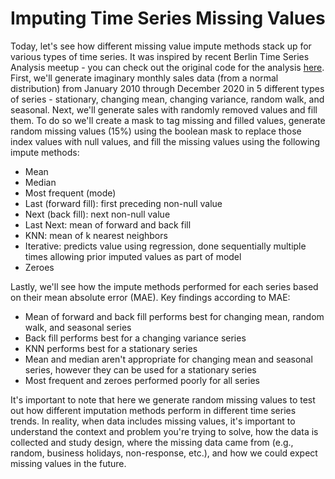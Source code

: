 # Imputing Time Series Missing Values

Today, let's see how different missing value impute methods stack up for various types of time series. It was inspired by recent Berlin Time Series Analysis  meetup - you can check out the original code for the analysis [here](https://github.com/juanitorduz/btsa/blob/master/python/fundamentals/notebooks/eda_part_1_viz_and_missing_values.ipynb). First, we'll generate imaginary monthly sales data (from a normal distribution) from January 2010 through December 2020 in 5 different types of series - stationary, changing mean, changing variance, random walk, and seasonal. Next, we'll generate sales with randomly removed values and fill them. To do so we'll create a mask to tag missing and filled values, generate random missing values (15%) using the boolean mask to replace those index values with null values, and fill the missing values using the following impute methods:

- Mean
- Median
- Most frequent (mode) 
- Last (forward fill): first preceding non-null value
- Next (back fill): next non-null value
- Last Next: mean of forward and back fill 
- KNN: mean of k nearest neighbors
- Iterative: predicts value using regression, done sequentially multiple times allowing prior imputed values as part of model
- Zeroes

Lastly, we'll see how the impute methods performed for each series based on their mean absolute error (MAE). Key findings according to MAE:
- Mean of forward and back fill performs best for changing mean, random walk, and seasonal series
- Back fill performs best for a changing variance series
- KNN performs best for a stationary series
- Mean and median aren't appropriate for changing mean and seasonal series, however they can be used for a stationary series
- Most frequent and zeroes performed poorly for all series

It's important to note that here we generate random missing values to test out how different imputation methods perform in different time series trends. In reality, when data includes missing values, it's important to understand the context and problem you're trying to solve, how the data is collected and study design, where the missing data came from (e.g., random, business holidays, non-response, etc.), and how we could expect missing values in the future. 
